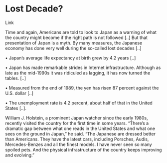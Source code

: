 # Lost Decade?

Link

Time and again, Americans are told to look to Japan as a warning of what the country might become if the right path is not followed [..] But that presentation of Japan is a myth. By many measures, the Japanese economy has done very well during the so-called lost decades [..]

• Japan’s average life expectancy at birth grew by 4.2 years [..]

• Japan has made remarkable strides in Internet infrastructure. Although as late as the mid-1990s it was ridiculed as lagging, it has now turned the tables. [..]

• Measured from the end of 1989, the yen has risen 87 percent against the U.S. dollar [..]

• The unemployment rate is 4.2 percent, about half of that in the United States [..].

William J. Holstein, a prominent Japan watcher since the early 1980s, recently visited the country for the first time in some years. “There’s a dramatic gap between what one reads in the United States and what one sees on the ground in Japan,” he said. “The Japanese are dressed better than Americans. They have the latest cars, including Porsches, Audis, Mercedes-Benzes and all the finest models. I have never seen so many spoiled pets. And the physical infrastructure of the country keeps improving and evolving.”
